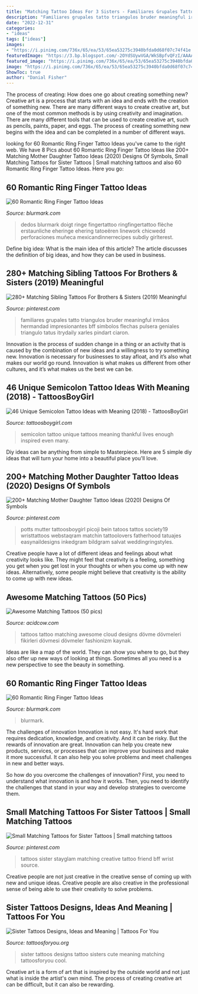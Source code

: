 ```yaml
---
title: "Matching Tattoo Ideas For 3 Sisters - Familiares Grupales Tatto Triangulos Bruder Meaningful Irmãos Hermandad Impresionantes Bff Simbolos Flechas Pulsera Geniales Triangulo Tatus Itrydaily Xarles Pindart Ciaron"
description: "Familiares grupales tatto triangulos bruder meaningful irmãos hermandad impresionantes bff simbolos flechas pulsera geniales triangulo tatus itrydaily xarles pindart ciaron"
date: "2022-12-31"
categories:
- "ideas"
tags: ["ideas"]
images:
- "https://i.pinimg.com/736x/65/ea/53/65ea53275c3940bfda0d68f07c74f41e.jpg"
featuredImage: "https://3.bp.blogspot.com/-2OYdSUywVGA/WkSBpfvQFzI/AAAAAAAAJto/WF1LyMWtZsMe21lXKTgEi5y5F8hT4rmDQCLcBGAs/s1600/music%2Bsemicolon%2Btattoo.JPG"
featured_image: "https://i.pinimg.com/736x/65/ea/53/65ea53275c3940bfda0d68f07c74f41e.jpg"
image: "https://i.pinimg.com/736x/65/ea/53/65ea53275c3940bfda0d68f07c74f41e.jpg"
ShowToc: true
author: "Danial Fisher"
---
```



The process of creating: How does one go about creating something new?
Creative art is a process that starts with an idea and ends with the creation of something new. There are many different ways to create creative art, but one of the most common methods is by using creativity and imagination. There are many different tools that can be used to create creative art, such as pencils, paints, paper, and eggs. The process of creating something new begins with the idea and can be completed in a number of different ways.

	

		
looking for 60 Romantic Ring Finger Tattoo Ideas you've came to the right web. We have 8 Pics about 60 Romantic Ring Finger Tattoo Ideas like 200+ Matching Mother Daughter Tattoo Ideas (2020) Designs Of Symbols, Small Matching Tattoos for Sister Tattoos | Small matching tattoos and also 60 Romantic Ring Finger Tattoo Ideas. Here you go:
		
    
## 60 Romantic Ring Finger Tattoo Ideas

<img loading=lazy src="https://www.blurmark.com/wp-content/uploads/2018/03/Lil-Arrow-Wedding-Bands.jpg" onerror="this.onerror=null;this.src='https://tse2.mm.bing.net/th?id=OIP.BIxzpdKRohguHJnVWevJzgHaMi&amp;pid=15.1';" alt="60 Romantic Ring Finger Tattoo Ideas">

_Source: blurmark.com_

>dedos blurmark doigt ringe fingertattoo ringfingertattoo flèche erstaunliche eheringe ehering tatoeëren linework chicwedd perforaciones muñeca mexicandinnerrecipes subdiy girlterest. 

	

Define big idea: What is the main idea of this article?
The article discusses the definition of big ideas, and how they can be used in business.

    
## 280+ Matching Sibling Tattoos For Brothers &amp; Sisters (2019) Meaningful

<img loading=lazy src="https://i.pinimg.com/736x/46/5e/35/465e357bbe4fc277898890d1dc17ef83.jpg" onerror="this.onerror=null;this.src='https://tse1.mm.bing.net/th?id=OIP.03lj2F_Wex4E-8dAZT3tYQHaJ3&amp;pid=15.1';" alt="280+ Matching Sibling Tattoos For Brothers &amp; Sisters (2019) Meaningful">

_Source: pinterest.com_

>familiares grupales tatto triangulos bruder meaningful irmãos hermandad impresionantes bff simbolos flechas pulsera geniales triangulo tatus itrydaily xarles pindart ciaron. 

	

Innovation is the process of sudden change in a thing or an activity that is caused by the combination of new ideas and a willingness to try something new. Innovation is necessary for businesses to stay afloat, and it’s also what makes our world go round. Innovation is what makes us different from other cultures, and it’s what makes us the best we can be.

    
## 46 Unique Semicolon Tattoo Ideas With Meaning (2018) - TattoosBoyGirl

<img loading=lazy src="https://3.bp.blogspot.com/-2OYdSUywVGA/WkSBpfvQFzI/AAAAAAAAJto/WF1LyMWtZsMe21lXKTgEi5y5F8hT4rmDQCLcBGAs/s1600/music%2Bsemicolon%2Btattoo.JPG" onerror="this.onerror=null;this.src='https://tse1.mm.bing.net/th?id=OIP.UtoU_lo90RX0XhhNKc_wngHaHv&amp;pid=15.1';" alt="46 Unique Semicolon Tattoo Ideas with Meaning (2018) - TattoosBoyGirl">

_Source: tattoosboygirl.com_

>semicolon tattoo unique tattoos meaning thankful lives enough inspired even many. 

	

Diy ideas can be anything from simple to Masterpiece. Here are 5 simple diy ideas that will turn your home into a beautiful place you'll love.

    
## 200+ Matching Mother Daughter Tattoo Ideas (2020) Designs Of Symbols

<img loading=lazy src="https://i.pinimg.com/736x/65/ea/53/65ea53275c3940bfda0d68f07c74f41e.jpg" onerror="this.onerror=null;this.src='https://tse2.mm.bing.net/th?id=OIP.uvmg0E-5lTDEyMd-gthGiAHaNL&amp;pid=15.1';" alt="200+ Matching Mother Daughter Tattoo Ideas (2020) Designs Of Symbols">

_Source: pinterest.com_

>potts mutter tattoosboygirl picoji bein tatoos tattos society19 wristtattoos webstaqram matchin tattoolovers fatherhood tatuajes easynaildesigns inkedgram bildgram salvat weddingringstyles. 

	

Creative people have a lot of different ideas and feelings about what creativity looks like. They might feel that creativity is a feeling, something you get when you get lost in your thoughts or when you come up with new ideas. Alternatively, some people might believe that creativity is the ability to come up with new ideas.

    
## Awesome Matching Tattoos (50 Pics)

<img loading=lazy src="https://cdn.acidcow.com/pics/20190528/1559058962_8wdk7i4gth.jpg" onerror="this.onerror=null;this.src='https://tse4.mm.bing.net/th?id=OIP.68P_sOf6tIiBif9ohVYedQHaIB&amp;pid=15.1';" alt="Awesome Matching Tattoos (50 pics)">

_Source: acidcow.com_

>tattoos tattoo matching awesome cloud designs dövme dövmeleri fikirleri dövmesi dövmeler fashionizm kaynak. 

	

Ideas are like a map of the world. They can show you where to go, but they also offer up new ways of looking at things. Sometimes all you need is a new perspective to see the beauty in something.

    
## 60 Romantic Ring Finger Tattoo Ideas

<img loading=lazy src="https://www.blurmark.com/wp-content/uploads/2018/03/Music-Notes-With-Crown-On-Ring-Finger.jpg" onerror="this.onerror=null;this.src='https://tse4.mm.bing.net/th?id=OIP.ZsmkSbL46fsbGGhXnJrjrQHaKS&amp;pid=15.1';" alt="60 Romantic Ring Finger Tattoo Ideas">

_Source: blurmark.com_

>blurmark. 

	

The challenges of innovation
Innovation is not easy. It's hard work that requires dedication, knowledge, and creativity. And it can be risky. But the rewards of innovation are great.
Innovation can help you create new products, services, or processes that can improve your business and make it more successful. It can also help you solve problems and meet challenges in new and better ways.

So how do you overcome the challenges of innovation? First, you need to understand what innovation is and how it works. Then, you need to identify the challenges that stand in your way and develop strategies to overcome them.

    
## Small Matching Tattoos For Sister Tattoos | Small Matching Tattoos

<img loading=lazy src="https://i.pinimg.com/736x/ce/84/94/ce8494ba40930330b3cea3ab18e18803.jpg" onerror="this.onerror=null;this.src='https://tse3.mm.bing.net/th?id=OIP.S19LJo0ePNalQ0yHREfpmgHaHa&amp;pid=15.1';" alt="Small Matching Tattoos for Sister Tattoos | Small matching tattoos">

_Source: pinterest.com_

>tattoos sister stayglam matching creative tattoo friend bff wrist source. 

	

Creative people are not just creative in the creative sense of coming up with new and unique ideas. Creative people are also creative in the professional sense of being able to use their creativity to solve problems.

    
## Sister Tattoos Designs, Ideas And Meaning | Tattoos For You

<img loading=lazy src="http://www.tattoosforyou.org/wp-content/uploads/2013/09/Sister-Tattoos-Ideas.jpg" onerror="this.onerror=null;this.src='https://tse2.mm.bing.net/th?id=OIP.q7np6uXE1p-XaMUr5snfugHaE8&amp;pid=15.1';" alt="Sister Tattoos Designs, Ideas and Meaning | Tattoos For You">

_Source: tattoosforyou.org_

>sister tattoos designs tattoo sisters cute meaning matching tattoosforyou cool. 

	

Creative art is a form of art that is inspired by the outside world and not just what is inside the artist's own mind. The process of creating creative art can be difficult, but it can also be rewarding.

